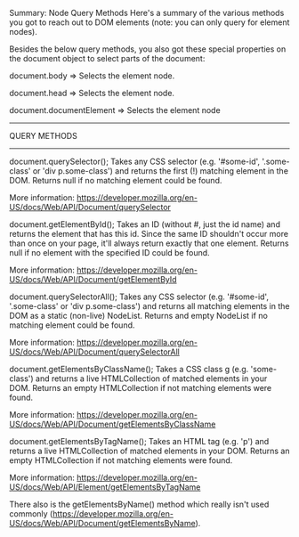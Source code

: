 Summary: Node Query Methods
Here's a summary of the various methods you got to reach out to DOM elements (note: you can only query for element nodes).

Besides the below query methods, you also got these special properties on the document object to select parts of the document:

document.body => Selects the <body> element node.

document.head => Selects the <head> element node.

document.documentElement => Selects the <html> element node

---

QUERY METHODS

---

document.querySelector(<CSS selector>);
Takes any CSS selector (e.g. '#some-id', '.some-class' or 'div p.some-class') and returns the first (!) matching element in the DOM. Returns null if no matching element could be found.

More information: https://developer.mozilla.org/en-US/docs/Web/API/Document/querySelector

document.getElementById(<ID>);
Takes an ID (without #, just the id name) and returns the element that has this id. Since the same ID shouldn't occur more than once on your page, it'll always return exactly that one element. Returns null if no element with the specified ID could be found.

More information: https://developer.mozilla.org/en-US/docs/Web/API/Document/getElementById

document.querySelectorAll(<CSS selector>);
Takes any CSS selector (e.g. '#some-id', '.some-class' or 'div p.some-class') and returns all matching elements in the DOM as a static (non-live) NodeList. Returns and empty NodeList if no matching element could be found.

More information: https://developer.mozilla.org/en-US/docs/Web/API/Document/querySelectorAll

document.getElementsByClassName(<CSS CLASS>);
Takes a CSS class g (e.g. 'some-class') and returns a live HTMLCollection of matched elements in your DOM. Returns an empty HTMLCollection if not matching elements were found.

More information: https://developer.mozilla.org/en-US/docs/Web/API/Document/getElementsByClassName

document.getElementsByTagName(<HTML TAG>);
Takes an HTML tag (e.g. 'p') and returns a live HTMLCollection of matched elements in your DOM. Returns an empty HTMLCollection if not matching elements were found.

More information: https://developer.mozilla.org/en-US/docs/Web/API/Element/getElementsByTagName

There also is the getElementsByName() method which really isn't used commonly (https://developer.mozilla.org/en-US/docs/Web/API/Document/getElementsByName).